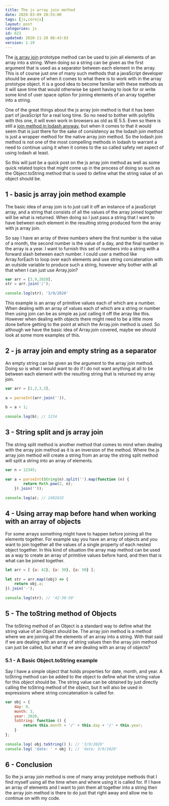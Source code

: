 ```yaml
---
title: The js array join method
date: 2020-03-09 20:53:00
tags: [js,corejs]
layout: post
categories: js
id: 623
updated: 2020-11-20 08:43:03
version: 1.19
---
```


The [js array join](https://developer.mozilla.org/en-US/docs/Web/JavaScript/Reference/Global_Objects/Array/join) prototype method can be used to join all elements of an array into a string. When doing so a string can be given as the first argument that is used as a separator between each element in the array. This is of course just one of many such methods that a javaScript developer should be aware of when it comes to what there is to work with in the array prototype object. It is a good idea to become familiar with these methods as it will save time that would otherwise be spent having to look for or write some kind of user space option for joining elements of an array together into a string.

One of the great things about the js array join method is that it has been part of javaScript for a real long time. So no need to bother with polyfills with this one, it will even work in browsers as old as IE 5.5. Even so there is still a [join method in lodash anyway](/2018/08/11/lodash_join/), but when it comes to that it would seem that is just there for the sake of consistency as the lodash join method is just a wrapper method for the native array join method. So the lodash join method is not one of the most compelling methods in lodash to warrant a need to continue using it when it comes to the so called safety net aspect of using lodash at least.

So this will just be a quick post on the js array join method as well as some quick related topics that might come up in the process of doing so such as the Object.toString method that is used to define what the string value of an object should be.

<!-- more -->

## 1 - basic js array join method example

The basic idea of array join is to just call it off an instance of a javaScript array, and a string that consists of all the values of the array joined together will be what is returned. When doing so I just pass a string that I want to have between each element in the resulting string produced form the array with js array join.

So say I have an array of three numbers where the first number is the value of a month, the second number is the value of a day, and the final number in the array is a year. I want to furnish this set of numbers into a string with a forward slash between each number. I could user a method like Array.forEach to loop over each elements and use string concatenation with an outside variable to produce such a string, however why bother with all that when I can just use Array.join?

```js
var arr = [3,9,2020],
str = arr.join('/');
 
console.log(str); '3/9/2020'
```

This example is an array of primitive values each of which are a number. When dealing with an array of values each of which are a string or number then using join can be as simple as just calling it off the array like this. However when dealing with objects there might need to be a little more done before getting to the point at which the Array.join method is used. So although we have the basic idea of Array.join covered, maybe we should look at some more examples of this.

## 2 - js array join and empty string as a separator

An empty string can be given as the argument to the array join method. Doing so is what I would want to do if I do not want anything at all to be between each element with the resulting string that is returned my array join.

```js
var arr = [1,2,3,3],
 
a = parseInt(arr.join('')),
 
b = a + 1;
 
console.log(b); // 1234
```

## 3 - String split and js array join

The string split method is another method that comes to mind when dealing with the array join method as it is an inversion of the method. Where the js array join method will create a string from an array the string split method will split a string into an array of elements.

```js
var n = 12345;
 
var a = parseInt(String(n).split('').map(function (n) {
        return Math.pow(2, n);
    }).join(''));
 
console.log(a); // 2481632
```

## 4 - Using array map before hand when working with an array of objects

For some arrays something might have to happen before joining all the elements together. For example say you have an array of objects and you want to join together all the values of a single property of each nested object together. In this kind of situation the array map method can be used as a way to create an array of primitive values before hand, and then that is what can be joined together.

```js
let arr = [ {a: 42}, {a: 30}, {a: 50} ];
 
let str = arr.map((obj) => {
    return obj.a;
}).join('-');
 
console.log(str); // '42-30-50'
```

## 5 - The toString method of Objects

The toString method of an Object is a standard way to define what the string value of an Object should be. The array join method is a method where we are joining all the elements of an array into a string. With that said if we are dealing with an array of string values then the array join method can just be called, but what if we are dealing with an array of objects?

### 5.1 - A Basic Object.toString example

Say I have a simple object that holds properties for date, month, and year. A toString method can be added to the object to define what the string value for this object should be. The string value can be obtained by just directly calling the toString method of the object, but it will also be used in expressions where string concatenation is called for.

```js
var obj = {
    day: 9,
    month: 3,
    year: 2020,
    toString: function () {
        return this.month + '/' + this.day + '/' + this.year;
    }
};
 
console.log( obj.toString() ); // '3/9/2020'
console.log( 'date: ' + obj ); // 'date: 3/9/2020'
```

## 6 - Conclusion

So the js array join method is one of many array prototype methods that I find myself using all the time when and where using it is called for. If I have an array of elements and I want to join them all together into a string then the array join method is there to do just that right away and allow me to continue on with my code.